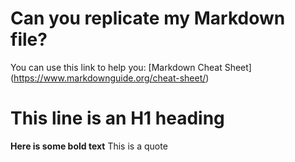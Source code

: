 # Can you replicate my Markdown file?
You can use this link to help you: [Markdown Cheat Sheet] (https://www.markdownguide.org/cheat-sheet/)
# This line is an H1 heading
**Here is some bold text**
This is a quote
